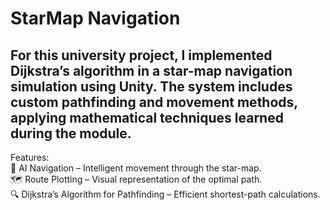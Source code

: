 # StarMap Navigation

## For this university project, I implemented Dijkstra’s algorithm in a star-map navigation simulation using Unity. The system includes custom pathfinding and movement methods, applying mathematical techniques learned during the module.

Features:<br/>
🤖 AI Navigation – Intelligent movement through the star-map.<br/>
🗺️ Route Plotting – Visual representation of the optimal path.<br/>
🔍 Dijkstra’s Algorithm for Pathfinding – Efficient shortest-path calculations.<br/>

